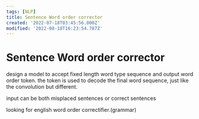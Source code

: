 ```yaml
---
tags: [NLP]
title: Sentence Word order corrector
created: '2022-07-18T03:45:56.000Z'
modified: '2022-08-18T16:23:54.787Z'
---
```


# Sentence Word order corrector

design a model to accept fixed length word type sequence and output word order token. the token is used to decode the final word sequence, just like the convolution but different.

input can be both misplaced sentences or correct sentences

looking for english word order correctifier.(grammar)
